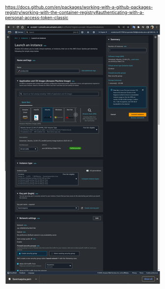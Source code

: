 https://docs.github.com/en/packages/working-with-a-github-packages-registry/working-with-the-container-registry#authenticating-with-a-personal-access-token-classic

![Screenshot1](./images/Screenshot%20from%202023-04-16%2001-01-08.png)